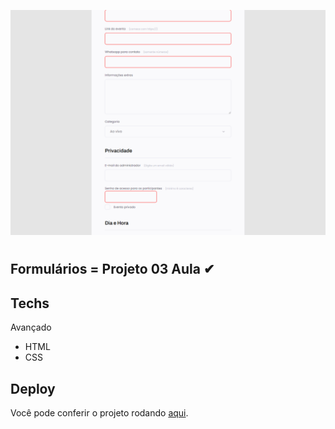 ![mentoria](./formulario_aula.png)

#

## Formulários = Projeto 03 Aula ✔

## Techs

Avançado
- HTML
- CSS

## Deploy

Você pode conferir o projeto rodando [aqui](https://caetanosbr.github.io/formulario_evento/).
